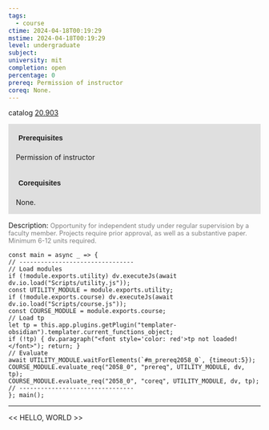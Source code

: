 ```yaml
---
tags:
  - course
ctime: 2024-04-18T00:19:29
mstime: 2024-04-18T00:19:29
level: undergraduate
subject: 
university: mit
completion: open
percentage: 0
prereq: Permission of instructor
coreq: None.
---
```


catalog [20.903](http://student.mit.edu/catalog/m20a.html#20.903)

<span style="display: block; padding: 15px; background-color: rgb(100, 100, 100, 0.2);"><font id="m_prereq2058_0" style="display: block; font-family: Arial, sans-serif; font-weight: bold; padding: 5px">Prerequisites</font><br><span id="prereq2058_0">Permission of instructor</span></span>
<span style="display: block; padding: 15px; background-color: rgb(100, 100, 100, 0.2);"><font id="m_coreq2058_0" style="display: block; font-family: Arial, sans-serif; font-weight: bold; padding: 5px">Corequisites</font><br><span id="coreq2058_0">None.</span></span>

<font style="">Description:</font>
<font style="color: grey; font-size: 0.8rem;">Opportunity for independent study under regular supervision by a faculty member. Projects require prior approval, as well as a substantive paper. Minimum 6-12 units required.</font>

```dataviewjs
const main = async _ => {
// --------------------------------
// Load modules
if (!module.exports.utility) dv.executeJs(await dv.io.load("Scripts/utility.js"));
const UTILITY_MODULE = module.exports.utility;
if (!module.exports.course) dv.executeJs(await dv.io.load("Scripts/course.js"));
const COURSE_MODULE = module.exports.course;
// Load tp
let tp = this.app.plugins.getPlugin("templater-obsidian").templater.current_functions_object;
if (!tp) { dv.paragraph("<font style='color: red'>tp not loaded!</font>"); return; }
// Evaluate
await UTILITY_MODULE.waitForElements(`#m_prereq2058_0`, {timeout:5});
COURSE_MODULE.evaluate_req("2058_0", "prereq", UTILITY_MODULE, dv, tp);
COURSE_MODULE.evaluate_req("2058_0", "coreq", UTILITY_MODULE, dv, tp);
// --------------------------------
}; main();
```

---

<< HELLO, WORLD >>
